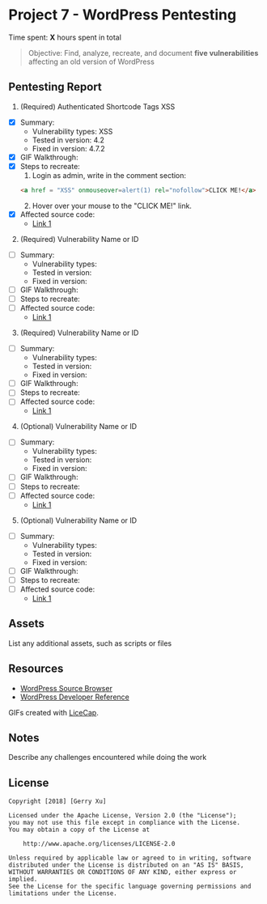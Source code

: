 # Project 7 - WordPress Pentesting

Time spent: **X** hours spent in total

> Objective: Find, analyze, recreate, and document **five vulnerabilities** affecting an old version of WordPress

## Pentesting Report

1. (Required) Authenticated Shortcode Tags XSS

- [x] Summary:
  - Vulnerability types: XSS
  - Tested in version: 4.2
  - Fixed in version: 4.7.2
- [x] GIF Walkthrough:
- [x] Steps to recreate:
  1. Login as admin, write in the comment section:
  ```html
  <a href = "XSS" onmouseover=alert(1) rel="nofollow">CLICK ME!</a>
    ```
  2. Hover over your mouse to the "CLICK ME!" link.
- [x] Affected source code:
  - [Link 1](https://github.com/WordPress/WordPress/commit/f72b21af23da6b6d54208e5c1d65ececdaa109c8)

2. (Required) Vulnerability Name or ID

- [ ] Summary:
  - Vulnerability types:
  - Tested in version:
  - Fixed in version:
- [ ] GIF Walkthrough:
- [ ] Steps to recreate:
- [ ] Affected source code:
  - [Link 1](https://core.trac.wordpress.org/browser/tags/version/src/source_file.php)

3. (Required) Vulnerability Name or ID

- [ ] Summary:
  - Vulnerability types:
  - Tested in version:
  - Fixed in version:
- [ ] GIF Walkthrough:
- [ ] Steps to recreate:
- [ ] Affected source code:
  - [Link 1](https://core.trac.wordpress.org/browser/tags/version/src/source_file.php)

4. (Optional) Vulnerability Name or ID

- [ ] Summary:
  - Vulnerability types:
  - Tested in version:
  - Fixed in version:
- [ ] GIF Walkthrough:
- [ ] Steps to recreate:
- [ ] Affected source code:
  - [Link 1](https://core.trac.wordpress.org/browser/tags/version/src/source_file.php)

5. (Optional) Vulnerability Name or ID

- [ ] Summary:
  - Vulnerability types:
  - Tested in version:
  - Fixed in version:
- [ ] GIF Walkthrough:
- [ ] Steps to recreate:
- [ ] Affected source code:
  - [Link 1](https://core.trac.wordpress.org/browser/tags/version/src/source_file.php)

## Assets

List any additional assets, such as scripts or files

## Resources

- [WordPress Source Browser](https://core.trac.wordpress.org/browser/)
- [WordPress Developer Reference](https://developer.wordpress.org/reference/)

GIFs created with [LiceCap](http://www.cockos.com/licecap/).

## Notes

Describe any challenges encountered while doing the work

## License

    Copyright [2018] [Gerry Xu]

    Licensed under the Apache License, Version 2.0 (the "License");
    you may not use this file except in compliance with the License.
    You may obtain a copy of the License at

        http://www.apache.org/licenses/LICENSE-2.0

    Unless required by applicable law or agreed to in writing, software
    distributed under the License is distributed on an "AS IS" BASIS,
    WITHOUT WARRANTIES OR CONDITIONS OF ANY KIND, either express or implied.
    See the License for the specific language governing permissions and
    limitations under the License.
